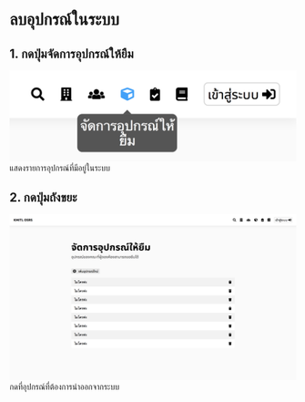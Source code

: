 # ลบอุปกรณ์ในระบบ
## 1. กดปุ่มจัดการอุปกรณ์ให้ยืม
![](../img/navigation-bar/manage-equipment-button.png)<br>
แสดงรายการอุปกรณ์ที่มีอยู่ในระบบ
## 2. กดปุ่มถังขยะ
![](../img/manage-equipment/simple.png)<br>
กดที่อุปกรณ์ที่ต้องการนำออกจากระบบ
